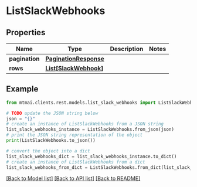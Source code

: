 # ListSlackWebhooks


## Properties

Name | Type | Description | Notes
------------ | ------------- | ------------- | -------------
**pagination** | [**PaginationResponse**](PaginationResponse.md) |  | 
**rows** | [**List[SlackWebhook]**](SlackWebhook.md) |  | 

## Example

```python
from mtmai.clients.rest.models.list_slack_webhooks import ListSlackWebhooks

# TODO update the JSON string below
json = "{}"
# create an instance of ListSlackWebhooks from a JSON string
list_slack_webhooks_instance = ListSlackWebhooks.from_json(json)
# print the JSON string representation of the object
print(ListSlackWebhooks.to_json())

# convert the object into a dict
list_slack_webhooks_dict = list_slack_webhooks_instance.to_dict()
# create an instance of ListSlackWebhooks from a dict
list_slack_webhooks_from_dict = ListSlackWebhooks.from_dict(list_slack_webhooks_dict)
```
[[Back to Model list]](../README.md#documentation-for-models) [[Back to API list]](../README.md#documentation-for-api-endpoints) [[Back to README]](../README.md)



